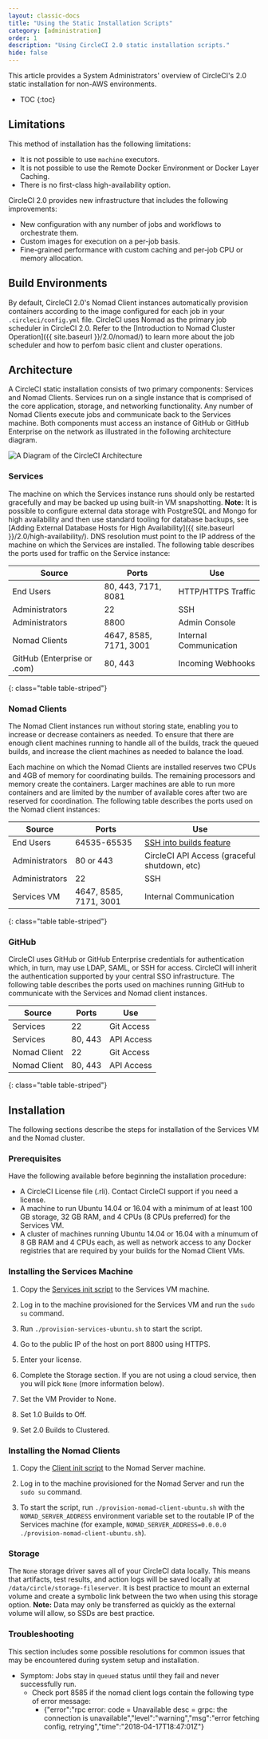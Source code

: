 ```yaml
---
layout: classic-docs
title: "Using the Static Installation Scripts"
category: [administration]
order: 1
description: "Using CircleCI 2.0 static installation scripts."
hide: false
---
```

This article provides a System Administrators' overview of CircleCI's 2.0 static installation for non-AWS environments.

* TOC
{:toc}


## Limitations 

This method of installation has the following limitations:

- It is not possible to use `machine` executors.
- It is not possible to use the Remote Docker Environment or Docker Layer Caching.
- There is no first-class high-availability option.

CircleCI 2.0 provides new infrastructure that includes the following improvements:

* New configuration with any number of jobs and workflows to orchestrate them. 
* Custom images for execution on a per-job basis.
* Fine-grained performance with custom caching and per-job CPU or memory allocation. 

## Build Environments

By default, CircleCI 2.0's Nomad Client instances automatically provision containers according to the image configured for each job in your `.circleci/config.yml` file. CircleCI uses Nomad as the primary job scheduler in CircleCI 2.0. Refer to the [Introduction to Nomad Cluster Operation]({{ site.baseurl }}/2.0/nomad/) to learn more about the job scheduler and how to perfom basic client and cluster operations.

## Architecture

A CircleCI static installation consists of two primary components: Services and Nomad Clients. Services run on a single instance that is comprised of the core application, storage, and networking functionality. Any number of Nomad Clients execute jobs and communicate back to the Services machine. Both components must access an instance of GitHub or GitHub Enterprise on the network as illustrated in the following architecture diagram.

![A Diagram of the CircleCI Architecture]({{site.baseurl}}/assets/img/docs/architecture-v1.png)

### Services 

The machine on which the Services instance runs should only be restarted gracefully and may be backed up using built-in VM snapshotting. **Note:** It is possible to configure external data storage with PostgreSQL and Mongo for high availability and then use standard tooling for database backups, see [Adding External Database Hosts for High Availability]({{ site.baseurl }}/2.0/high-availability/). DNS resolution must point to the IP address of the machine on which the Services are installed. The following table describes the ports used for traffic on the Service instance:


| Source                      | Ports                   | Use                    |
|-----------------------------|-------------------------|------------------------|
| End Users                   | 80, 443, 7171, 8081     | HTTP/HTTPS Traffic     |
| Administrators              | 22                      | SSH                    |
| Administrators              | 8800                    | Admin Console          |
| Nomad Clients               | 4647, 8585, 7171, 3001  | Internal Communication |
| GitHub (Enterprise or .com) | 80, 443                 | Incoming Webhooks      |
{: class="table table-striped"}

### Nomad Clients

The Nomad Client instances run without storing state, enabling you to increase or decrease containers as needed. To ensure that there are enough client machines running to handle all of the builds, track the queued builds, and increase the client machines as needed to balance the load.

Each machine on which the Nomad Clients are installed reserves two CPUs and 4GB of memory for coordinating builds. The remaining processors and memory create the containers. Larger machines are able to run more containers and are limited by the number of available cores after two are reserved for coordination. The following table describes the ports used on the Nomad client instances:


| Source                           | Ports                   | Use                                                            |
|----------------------------------|-------------------------|----------------------------------------------------------------|
| End Users                        | 64535-65535             | [SSH into builds feature](https://circleci.com/docs/2.0/ssh-access-jobs/) |
| Administrators                   | 80 or 443               | CircleCI API Access (graceful shutdown, etc)                   |
| Administrators                   | 22                      | SSH                                                            |
| Services VM                      | 4647, 8585, 7171, 3001  | Internal Communication                                         |
{: class="table table-striped"}

### GitHub

CircleCI uses GitHub or GitHub Enterprise credentials for
authentication which, in turn, may use LDAP, SAML, or SSH for access. CircleCI will inherit the authentication supported by your central SSO infrastructure. The following table describes the ports used on machines running GitHub to communicate with the Services and Nomad client instances.


| Source        | Ports   | Use          |
|---------------|---------|--------------|
| Services   | 22      | Git Access   |
| Services   | 80, 443 | API Access   |
| Nomad Client | 22      | Git Access   |
| Nomad Client | 80, 443 | API Access   |
{: class="table table-striped"}


## Installation 

The following sections describe the steps for installation of the Services VM and the Nomad cluster.

### Prerequisites

Have the following available before beginning the installation procedure:

- A CircleCI License file (.rli). Contact CircleCI support if you need a license.
- A machine to run Ubuntu 14.04 or 16.04 with a minimum of at least 100 GB storage, 32 GB RAM, and 4 CPUs (8 CPUs preferred) for the Services VM.
- A cluster of machines running Ubuntu 14.04 or 16.04 with a minumum of 8 GB RAM and 4 CPUs each, as well as network access to any Docker registries that are required by your builds for the Nomad Client VMs.

### Installing the Services Machine

1. Copy the [Services init script](https://github.com/circleci/server-static-install/blob/master/provision-services-ubuntu.sh) to the Services VM machine.

2. Log in to the machine provisioned for the Services VM and run the `sudo su` command.

3. Run `./provision-services-ubuntu.sh` to start the script. 

4. Go to the public IP of the host on port 8800 using HTTPS.

5. Enter your license.

6. Complete the Storage section. If you are not using a cloud service, then you will pick `None` (more information below).

7. Set the VM Provider to None.

8. Set 1.0 Builds to Off.

9. Set 2.0 Builds to Clustered.

### Installing the Nomad Clients

1. Copy the [Client init script](https://github.com/circleci/server-static-install/blob/master/provision-nomad-client-ubuntu.sh) to the Nomad Server machine.

2. Log in to the machine provisioned for the Nomad Server and run the `sudo su` command.

3. To start the script, run `./provision-nomad-client-ubuntu.sh` with the `NOMAD_SERVER_ADDRESS` environment variable set to the routable IP of the Services machine (for example, `NOMAD_SERVER_ADDRESS=0.0.0.0 ./provision-nomad-client-ubuntu.sh`).

### Storage

The `None` storage driver saves all of your CircleCI data locally. This means that artifacts, test results, and action logs will be saved locally at `/data/circle/storage-fileserver`. It is best practice to mount an external volume and create a symbolic link between the two when using this storage option. **Note:** Data may only be transferred as quickly as the external volume will allow, so SSDs are best practice.

### Troubleshooting

This section includes some possible resolutions for common issues that may be encountered during system setup and installation.

- Symptom: Jobs stay in `queued` status until they fail and never successfully run.
  - Check port 8585 if the nomad client logs contain the following type of error message:
    - {"error":"rpc error: code = Unavailable desc = grpc: the connection is unavailable","level":"warning","msg":"error fetching config, retrying","time":"2018-04-17T18:47:01Z"}

